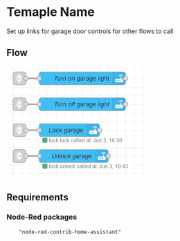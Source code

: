 # Temaple Name

Set up links for garage door controls for other flows to call

## Flow

![Example image](./doorcontrol.png)


## Requirements

### Node-Red packages

        "node-red-contrib-home-assistant"

